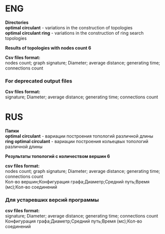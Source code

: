# ENG
**Directories**   
**optimal circulant** - variations in the construction of topologies       
**optimal circulant ring** - variations in the construction of ring search topologies  


**Results of topologies with  nodes count 6**  

**Csv files format:**   
nodes count; graph signature; Diameter; average distance; generating time; connections count    
### For deprecated output files   
**Csv files format:**   
signature; Diameter; average distance; generating time; connections count   
# RUS
**Папки**    
**optimal circulant** - вариации построения топологий различной длины     
**ring optimal circulant** - вариации построения кольецвых топологий различной длины    

**Результаты топологий с количеством вершин 6**   

**csv files format:**   
nodes count; graph signature; Diameter; average distance; generating time; connections count    
Кол-во вершин;Конфигурация графа;Диаметр;Средний путь;Время (мс);Кол-во соединений    
### Для устаревших версий программы    
**csv files format:**   
  signature; Diameter; average distance; generating time; connections count   
  Конфигурация графа;Диаметр;Средний путь;Время (мс);Кол-во соединений 
